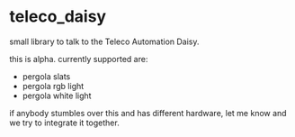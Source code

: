 # teleco_daisy


small library to talk to the Teleco Automation Daisy.

this is alpha. currently supported are:

- pergola slats
- pergola rgb light
- pergola white light

if anybody stumbles over this and has different hardware, let me know and we try to integrate it together.
